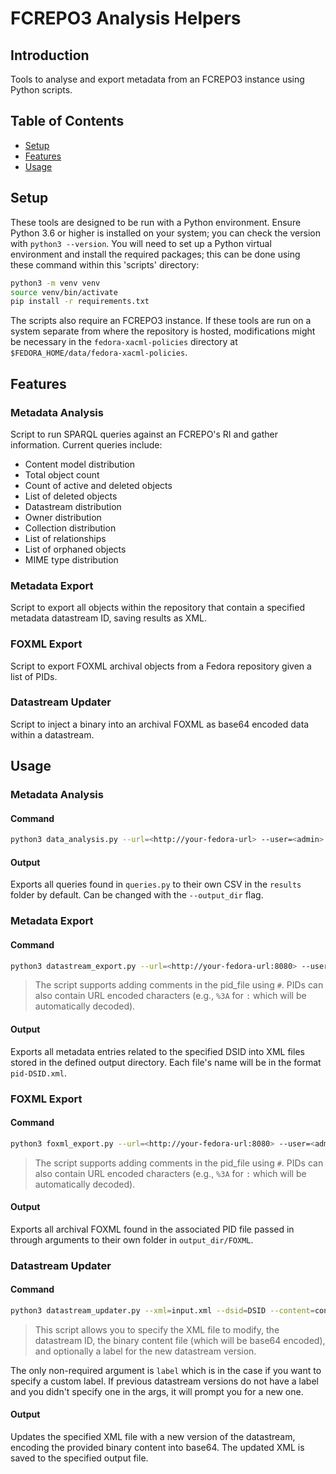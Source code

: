# FCREPO3 Analysis Helpers
## Introduction
Tools to analyse and export metadata from an FCREPO3 instance using Python scripts.

## Table of Contents
* [Setup](#setup)
* [Features](#features)
* [Usage](#usage)

## Setup
These tools are designed to be run with a Python environment. Ensure Python 3.6 or higher is installed on your system; you can check the version with `python3 --version`. You will need to set up a Python virtual environment and install the required packages; this can be done using these command within this 'scripts' directory:

```bash
python3 -m venv venv
source venv/bin/activate
pip install -r requirements.txt
```

The scripts also require an FCREPO3 instance. If these tools are run on a system separate from where the repository is hosted, modifications might be necessary in the `fedora-xacml-policies` directory at `$FEDORA_HOME/data/fedora-xacml-policies`.

## Features
### Metadata Analysis
Script to run SPARQL queries against an FCREPO's RI and gather information. Current queries include:
 - Content model distribution
 - Total object count
 - Count of active and deleted objects
 - List of deleted objects
 - Datastream distribution
 - Owner distribution
 - Collection distribution
 - List of relationships
 - List of orphaned objects
 - MIME type distribution

### Metadata Export
Script to export all objects within the repository that contain a specified metadata datastream ID, saving results as XML.

### FOXML Export
Script to export FOXML archival objects from a Fedora repository given a list of PIDs.

### Datastream Updater
Script to inject a binary into an archival FOXML as base64 encoded data within a datastream.

## Usage
### Metadata Analysis
#### Command
```bash
python3 data_analysis.py --url=<http://your-fedora-url> --user=<admin> --password=<secret> --output_dir=<./results>
```
#### Output
Exports all queries found in `queries.py` to their own CSV in the `results` folder by default. Can be changed with the `--output_dir` flag.

### Metadata Export
#### Command
```bash
python3 datastream_export.py --url=<http://your-fedora-url:8080> --user=<admin> --password=<secret> --dsid=<DSID> --output_dir=<./output> --pid_file=<./some_pids>
```
> The script supports adding comments in the pid_file using `#`. PIDs can also contain URL encoded characters (e.g., `%3A` for `:` which will be automatically decoded).

#### Output
Exports all metadata entries related to the specified DSID into XML files stored in the defined output directory.
Each file's name will be in the format `pid-DSID.xml`.

### FOXML Export
#### Command
```bash
python3 foxml_export.py --url=<http://your-fedora-url:8080> --user=<admin> --pasword=<secret> --pid_file=<./some_pids_to_export> --output_dir=<./output>
```
> The script supports adding comments in the pid_file using `#`. PIDs can also contain URL encoded characters (e.g., `%3A` for `:` which will be automatically decoded).

#### Output
Exports all archival FOXML found in the associated PID file passed in through arguments to their own folder in `output_dir/FOXML`.

### Datastream Updater
#### Command
```bash
python3 datastream_updater.py --xml=input.xml --dsid=DSID --content=content.bin --label='New Version' --output=output.xml
```
> This script allows you to specify the XML file to modify, the datastream ID, the binary content file (which will be base64 encoded), and optionally a label for the new datastream version.

The only non-required argument is `label` which is in the case if you want to specify a custom label. If previous datastream versions do not have a label and you didn't specify one in the args, it will prompt you for a new one.

#### Output
Updates the specified XML file with a new version of the datastream, encoding the provided binary content into base64. The updated XML is saved to the specified output file.

